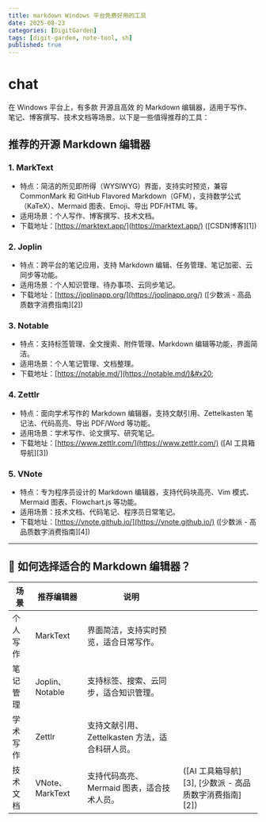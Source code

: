 ```yaml
---
title: markdown Windows 平台免费好用的工具
date: 2025-08-23
categories: [DigitGarden]
tags: [digit-garden, note-tool, sh]
published: true
---
```





# chat

在 Windows 平台上，有多款 开源且高效 的 Markdown 编辑器，适用于写作、笔记、博客撰写、技术文档等场景。以下是一些值得推荐的工具：

## 推荐的开源 Markdown 编辑器

### 1. MarkText

* 特点：简洁的所见即所得（WYSIWYG）界面，支持实时预览，兼容 CommonMark 和 GitHub Flavored Markdown（GFM），支持数学公式（KaTeX）、Mermaid 图表、Emoji、导出 PDF/HTML 等。
* 适用场景：个人写作、博客撰写、技术文档。
* 下载地址：[https://marktext.app/](https://marktext.app/) ([CSDN博客][1])

### 2. Joplin

* 特点：跨平台的笔记应用，支持 Markdown 编辑、任务管理、笔记加密、云同步等功能。
* 适用场景：个人知识管理、待办事项、云同步笔记。
* 下载地址：[https://joplinapp.org/](https://joplinapp.org/) ([少数派 - 高品质数字消费指南][2])

### 3. Notable

* 特点：支持标签管理、全文搜索、附件管理、Markdown 编辑等功能，界面简洁。
* 适用场景：个人笔记管理、文档整理。
* 下载地址：[https://notable.md/](https://notable.md/)&#x20;

### 4. Zettlr

* 特点：面向学术写作的 Markdown 编辑器，支持文献引用、Zettelkasten 笔记法、代码高亮、导出 PDF/Word 等功能。
* 适用场景：学术写作、论文撰写、研究笔记。
* 下载地址：[https://www.zettlr.com/](https://www.zettlr.com/) ([AI 工具箱导航][3])

### 5. VNote

* 特点：专为程序员设计的 Markdown 编辑器，支持代码块高亮、Vim 模式、Mermaid 图表、Flowchart.js 等功能。
* 适用场景：技术文档、代码笔记、程序员日常笔记。
* 下载地址：[https://vnote.github.io/](https://vnote.github.io/) ([少数派 - 高品质数字消费指南][4])

---

## 🧠 如何选择适合的 Markdown 编辑器？

| 场景   | 推荐编辑器          | 说明                             |                                       |
| ---- | -------------- | ------------------------------ | ------------------------------------- |
| 个人写作 | MarkText       | 界面简洁，支持实时预览，适合日常写作。            |                                       |
| 笔记管理 | Joplin、Notable | 支持标签、搜索、云同步，适合知识管理。            |                                       |
| 学术写作 | Zettlr         | 支持文献引用、Zettelkasten 方法，适合科研人员。 |                                       |
| 技术文档 | VNote、MarkText | 支持代码高亮、Mermaid 图表，适合技术人员。      | ([AI 工具箱导航][3], [少数派 - 高品质数字消费指南][2]) |



